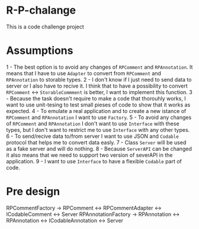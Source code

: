 # R-P-chalange
This is a code challenge project


# Assumptions
1 - The best option is to avoid any changes of `RPComment` and `RPAnnotation`. It means that I have to use `Adapter` to convert from `RPComment` and `RPAnnotation` to storable types.
2 - I don't know if I just need to send data to server or I also have to recive it. I think that to have a possibility to convert `RPComment` <-> `StorableCommment` is better, I want to implement this function.
3 - Because the task doesn't require to make a code that thorouhly works, I want to use unit-tesing to test small pieses of code to show that it works as expected.
4 - To emulate a real application and to create a new istance of `RPComment` and `RPAnnotation` I want to use `Factory`.
5 - To avoid any changes of `RPComment` and `RPAnnotation` I don't want to use `Interface` with these types, but I don't want to restrict me to use `Interface` with any other types.
6 - To send/recive data to/from server I want to use JSON and `Codable` protocol that helps me to convert data easly.
7 - Class `Server` will be used as a fake server and will do nothing.
8 - Because `ServerAPI` can be changed it also means that we need to support two version of severAPI in the application.
9 - I want to use `Interface` to have a flexible `Codable` part of code.

# Pre design

RPCommentFactory     ->  RPComment     <->  RPCommentAdapter <-> ICodableComment     <-> Server
RPAnnotationFactory  ->  RPAnnotation  <->  RPAnnotation     <-> ICodableAnnotation  <-> Server
